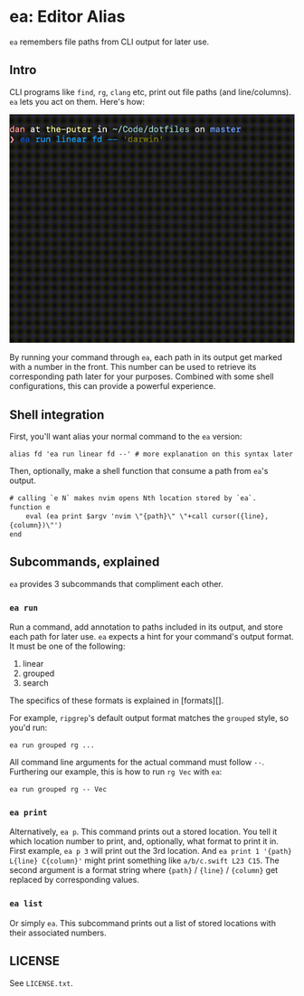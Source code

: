 # ea: Editor Alias

`ea` remembers file paths from CLI output for later use.

## Intro

CLI programs like `find`, `rg`, `clang` etc, print out file paths (and line/columns). `ea` lets you act on
them. Here's how:

![Aliasing In Action](demo.gif)

By running your command through `ea`, each path in its output get marked with a number in the front. This
number can be used to retrieve its corresponding path later for your purposes. Combined with some shell
configurations, this can provide a powerful experience.

## Shell integration

First, you'll want alias your normal command to the `ea` version:

```fish
alias fd 'ea run linear fd --' # more explanation on this syntax later
```

Then, optionally, make a shell function that consume a path from `ea`'s output.

```fish
# calling `e N` makes nvim opens Nth location stored by `ea`.
function e
    eval (ea print $argv 'nvim \"{path}\" \"+call cursor({line}, {column})\"')
end
```

## Subcommands, explained

`ea` provides 3 subcommands that compliment each other.

### `ea run`

Run a command, add annotation to paths included in its output, and store each path for later use. `ea` expects
a hint for your command's output format. It must be one of the following:

1. linear
2. grouped
3. search

The specifics of these formats is explained in [formats][].

For example, `ripgrep`'s default output format matches the `grouped` style, so you'd run:

```
ea run grouped rg ...
```

All command line arguments for the actual command must follow `--`. Furthering our example, this is how to run
`rg Vec` with `ea`:

```
ea run grouped rg -- Vec
```

### `ea print`

Alternatively, `ea p`. This command prints out a stored location. You tell it which location number to print,
and, optionally, what format to print it in. First example, `ea p 3` will print out the 3rd location. And
`ea print 1 '{path} L{line} C{column}'` might print something like `a/b/c.swift L23 C15`. The second argument
is a format string where `{path}` / `{line}` / `{column}` get replaced by corresponding values.


### `ea list`

Or simply `ea`. This subcommand prints out a list of stored locations with their associated numbers.

## LICENSE

See `LICENSE.txt`.
